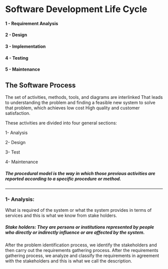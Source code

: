 # Software Development Life Cycle
#### 1 - Requirement Analysis
#### 2 - Design
#### 3 - Implementation
#### 4 - Testing
#### 5 - Maintenance

## The Software Process
The set of activities, methods, tools, and diagrams are interlinked
That leads to understanding the problem and finding a feasible new system to solve that problem, which achieves low cost
High quality and customer satisfaction.

These activities are divided into four general sections:

1- Analysis

2- Design

3- Test

4- Maintenance

##### The procedural model is the way in which those previous activities are reported according to a specific procedure or method.
<hr>

### 1- Analysis:
What is required of the system or what the system provides in terms of services and this is what we know from stake holders.
##### Stake holders: They are persons or institutions represented by people who directly or indirectly influence or are affected by the system.

After the problem identification process, we identify the stakeholders and then carry out the requirements gathering process.
After the requirements gathering process, we analyze and classify the requirements in agreement with the stakeholders and this is what we call the description.
